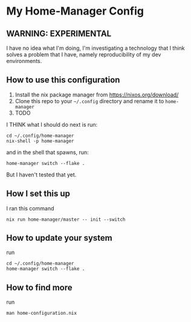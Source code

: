 # My Home-Manager Config


## WARNING: EXPERIMENTAL

I have no idea what I'm doing, I'm investigating a technology that I think solves a problem that I have, namely reproducibility of my dev environments.


## How to use this configuration

1. Install the nix package manager from https://nixos.org/download/
2. Clone this repo to your `~/.config` directory and rename it to `home-manager`
3. TODO

I THINK what I should do next is run: 
```
cd ~/.config/home-manager
nix-shell -p home-manager
```
and in the shell that spawns, run: 
```
home-manager switch --flake .
```
But I haven't tested that yet. 

## How I set this up

I ran this command 
```
nix run home-manager/master -- init --switch
```

## How to update your system

run 
```
cd ~/.config/home-manager
home-manager switch --flake .
```

## How to find more

run 
```
man home-configuration.nix
```

